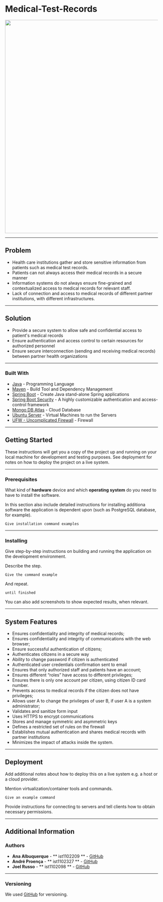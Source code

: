 # Medical-Test-Records

<img src="https://user-images.githubusercontent.com/78174997/151461968-53e7c3a0-c20c-4043-870a-62e9eea75f1e.jpg" width="700">

---

## Problem

- Health care institutions gather and store sensitive information from patients such as medical test records.
- Patients can not always access their medical records in a secure manner
- Information systems do not always ensure fine-grained and contextualized access to medical records for relevant staff.
- Lack of connection and access to medical records of different partner institutions, with different infrastructures.

---

## Solution

- Provide a secure system to allow safe and confidential access to patient's medical records
- Ensure authentication and access control to certain resources for authorized personnel
- Ensure secure interconnection (sending and receiving medical records) between partner health organizations

---

### Built With

* [Java](https://openjdk.java.net/) - Programming Language
* [Maven](https://maven.apache.org/) - Build Tool and Dependency Management
* [Spring Boot](https://spring.io/projects/spring-boot) - Create Java stand-alone Spring applications
* [Spring Boot Security](https://spring.io/projects/spring-security) - A highly customizable authentication and access-control framework
* [Mongo DB Atlas](https://www.mongodb.com/) - Cloud Database
* [Ubuntu Server](https://ubuntu.com/download/server) - Virtual Machines to run the Servers
* [UFW - Uncomplicated Firewall](https://www.linux.com/training-tutorials/introduction-uncomplicated-firewall-ufw/) - Firewall

---

## Getting Started

These instructions will get you a copy of the project up and running on your local machine for development and testing purposes. See deployment for notes on how to deploy the project on a live system.

---

### Prerequisites

What kind of **hardware** device and which **operating system** do you need to have to install the software.

In this section also include detailed instructions for installing additiona software the application is dependent upon (such as PostgreSQL database, for example). 

```
Give installation command examples
```

---

### Installing

Give step-by-step instructions on building and running the application on the development environment. 

Describe the step.

```
Give the command example
```

And repeat.

```
until finished
```

You can also add screenshots to show expected results, when relevant.

---

## System Features

-	Ensures confidentiality and integrity of medical records;
-	Ensures confidentiality and integrity of communications with the web browser;
-	Ensure successful authentication of citizens;
-	Authenticates citizens in a secure way
-	Ability to change password if citizen is authenticated
-	Authenticated user credentials confirmation sent to email
-	Ensures that only authorized staff and patients have an account;
-	Ensures different “roles” have access to different privileges;
-	Ensures there is only one account per citizen, using citizen ID card number.
-	Prevents access to medical records if the citizen does not have privileges;
-	Allows user A to change the privileges of user B, if user A is a system administrator;
-	Validates and sanitize form input
-	Uses HTTPS to encrypt communications
-	Stores and manage symmetric and asymmetric keys
-	Defines a restricted set of rules on the firewall
-	Establishes mutual authentication and shares medical records with partner institutions
-	Minimizes the impact of attacks inside the system.


---

## Deployment

Add additional notes about how to deploy this on a live system e.g. a host or a cloud provider.

Mention virtualization/container tools and commands.

```
Give an example command
```

Provide instructions for connecting to servers and tell clients how to obtain necessary permissions.

---

## Additional Information

### Authors

* **Ana Albuquerque** - ** ist1102209 ** - [GitHub](https://github.com/albuana)
* **André Proença** - ** ist1102327 ** - [GitHub](https://github.com/AndreProenza)
* **Joel Russo** -  ** ist1102098 ** - [GitHub](https://github.com/jolick)

---

### Versioning

We used [GitHub](https://github.com/) for versioning. 
